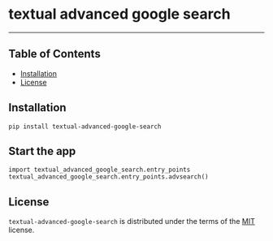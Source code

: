 # textual advanced google search
-----

## Table of Contents

- [Installation](#installation)
- [License](#license)

## Installation

```console
pip install textual-advanced-google-search
```

## Start the app
```
import textual_advanced_google_search.entry_points
textual_advanced_google_search.entry_points.advsearch()
```

## License

`textual-advanced-google-search` is distributed under the terms of the [MIT](https://spdx.org/licenses/MIT.html) license.
